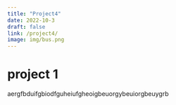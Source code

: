 ```yaml
---
title: "Project4"
date: 2022-10-3
draft: false
link: /project4/
image: img/bus.png
---
```


# project 1

aergfbduifgbiodfguheiufgheoigbeuorgybeuiorgbeuygrb